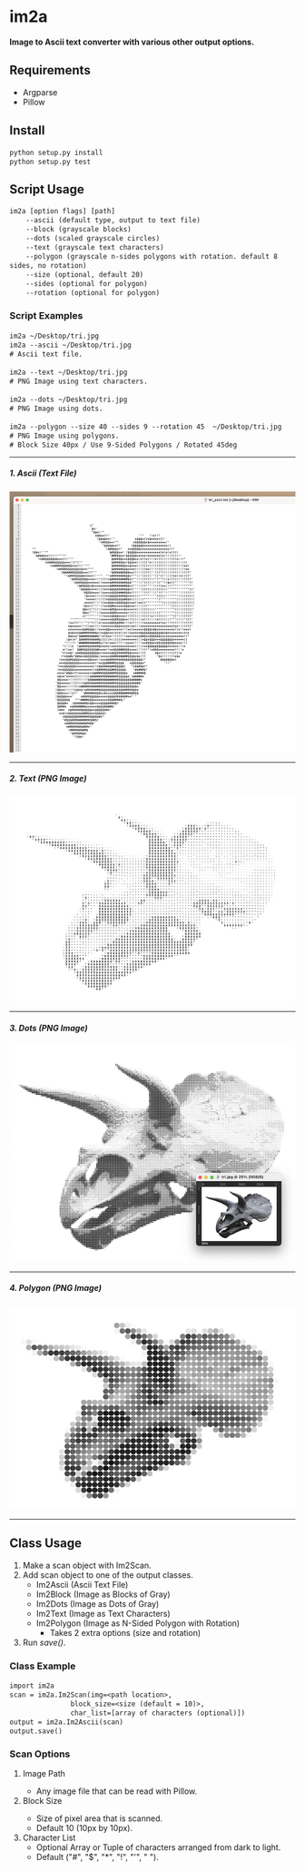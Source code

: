 # im2a
__Image to Ascii text converter with various other output options.__

## Requirements

- Argparse
- Pillow
## Install

```
python setup.py install
python setup.py test
```

## Script Usage

```
im2a [option flags] [path] 
    --ascii (default type, output to text file)
    --block (grayscale blocks)
    --dots (scaled grayscale circles)
    --text (grayscale text characters)
    --polygon (grayscale n-sides polygons with rotation. default 8 sides, no rotation)
    --size (optional, default 20)
    --sides (optional for polygon) 
    --rotation (optional for polygon)
```

### Script Examples

```
im2a ~/Desktop/tri.jpg
im2a --ascii ~/Desktop/tri.jpg
# Ascii text file.

im2a --text ~/Desktop/tri.jpg
# PNG Image using text characters.

im2a --dots ~/Desktop/tri.jpg
# PNG Image using dots.

im2a --polygon --size 40 --sides 9 --rotation 45  ~/Desktop/tri.jpg
# PNG Image using polygons.
# Block Size 40px / Use 9-Sided Polygons / Rotated 45deg
```
---

##### 1. Ascii (Text File)

![im2a example 1](https://github.com/jaschon/im2a-py/blob/main/_screenshots/tri_ascii.png?raw=true)

---

##### 2. Text (PNG Image)

![im2a example 2](https://github.com/jaschon/im2a-py/blob/main/_screenshots/tri_text.png?raw=true)


---

##### 3. Dots (PNG Image)

![im2a example 3](https://github.com/jaschon/im2a-py/blob/main/_screenshots/tri_dots.png?raw=true)

---

##### 4. Polygon (PNG Image)

![im2a example 4](https://github.com/jaschon/im2a-py/blob/main/_screenshots/tri_polygon.png?raw=true)

---

## Class Usage

1. Make a scan object with Im2Scan.
2. Add scan object to one of the output classes.
    * Im2Ascii (Ascii Text File)
    * Im2Block (Image as Blocks of Gray)
    * Im2Dots (Image as Dots of Gray)
    * Im2Text (Image as Text Characters)
    * Im2Polygon (Image as N-Sided Polygon with Rotation)
      * Takes 2 extra options (size and rotation)
3. Run _save()_.

### Class Example

```
import im2a
scan = im2a.Im2Scan(img=<path location>, 
               block_size=<size (default = 10)>, 
               char_list=[array of characters (optional)])
output = im2a.Im2Ascii(scan)
output.save()
```

### Scan Options

1. Image Path <String Path Location>
    * Any image file that can be read with Pillow.
2. Block Size <Int>
    * Size of pixel area that is scanned.
    * Default 10 (10px by 10px).
3. Character List
    * Optional Array or Tuple of characters arranged from dark to light.
    * Default ("#", "$", "*", "!", "'", " ").
    
    
    
    
